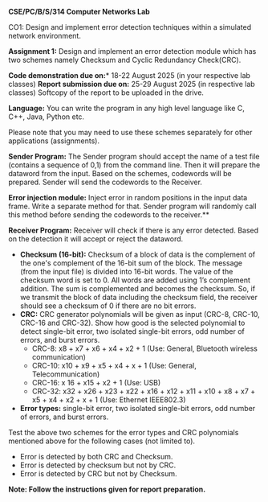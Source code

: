 ﻿**CSE/PC/B/S/314   Computer Networks Lab**

CO1: Design and implement error detection techniques within a simulated network environment.

**Assignment 1:**  Design and implement an error detection module which has two schemes namely Checksum and Cyclic Redundancy Check(CRC). 

**Code demonstration due on:*** 18-22 August 2025 (in your respective lab classes)  **Report submission due on:** 25-29 August 2025 (in respective lab classes) Softcopy of the report to be uploaded in the drive. 

**Language:** You can write the program in any high level language like C, C++, Java, Python etc. 

Please note that you may need to use these schemes separately for other applications (assignments).  

**Sender Program:** The Sender program should accept the name of a test file (contains a sequence of 0,1) from  the  command  line.  Then  it  will  prepare  the  dataword  from  the  input. Based on the schemes, codewords will be prepared. Sender will send the codewords to the Receiver.  

**Error  injection  module:**  Inject  error  in  random  positions  in  the  input  data  frame.  Write  a  separate method for that. Sender program will randomly call this method before sending the codewords to the receiver.**  

**Receiver Program:** Receiver will check if there is any error detected. Based on the detection it will accept or reject the dataword. 

- **Checksum (16-bit):** Checksum of a block of data is the complement of the one's complement of the 16-bit sum of the block. The message (from the input file) is divided into 16-bit words. The value of the checksum word is set to 0. All words are added using 1’s complement addition. The sum is complemented and becomes the checksum. So, if we transmit the block of data including the checksum field, the receiver should see a checksum of 0 if there are no bit errors. 
- **CRC:**  CRC  generator  polynomials  will  be  given  as input (CRC-8, CRC-10, CRC-16 and CRC-32). Show  how  good  is  the  selected  polynomial  to  detect  single-bit  error,  two isolated single-bit errors, odd number of errors, and burst errors.  
  - CRC-8: x8 + x7 + x6 + x4 + x2 + 1  (Use: General,  Bluetooth wireless communication) 
  - CRC-10: x10 + x9 + x5 + x4 + x + 1 (Use: General, Telecommunication) 
  - CRC-16: x 16 + x15 + x2 + 1 (Use: USB) 
  - CRC-32: x32 + x26 + x23 + x22 + x16 + x12 + x11 + x10 + x8 + x7 + x5 + x4 + x2 + x + 1 (Use: Ethernet IEEE802.3) 
- **Error  types:**  single-bit  error,  two  isolated  single-bit  errors,  odd  number  of  errors,  and  burst errors. 

Test the above two schemes for the error types and CRC polynomials mentioned above for the  following cases (not limited to). 

- Error is detected by both CRC and Checksum.  
- Error is detected by checksum but not by CRC.  
- Error is detected by CRC but not by Checksum. 

**Note: Follow the instructions given for report preparation.** 
